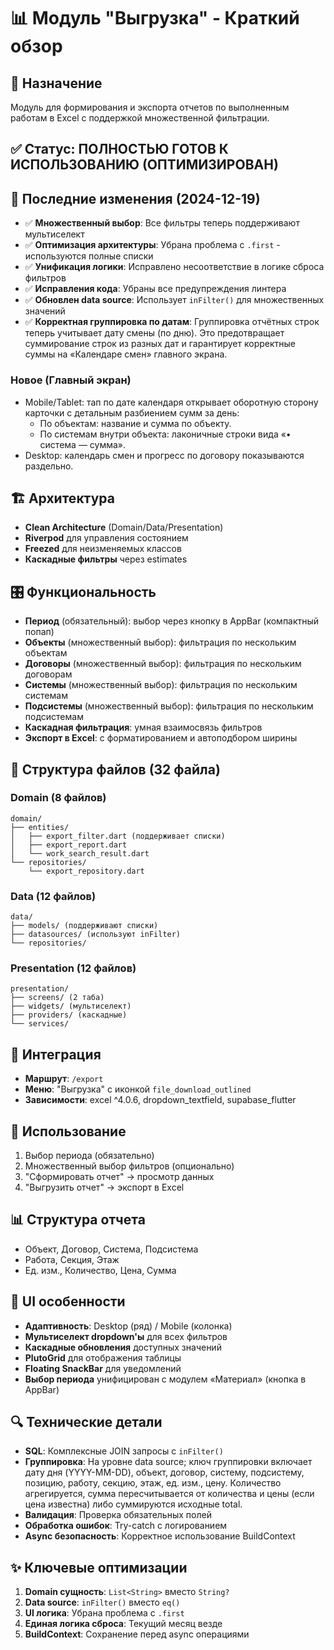 # 📊 Модуль "Выгрузка" - Краткий обзор

## 🎯 Назначение
Модуль для формирования и экспорта отчетов по выполненным работам в Excel с поддержкой множественной фильтрации.

## ✅ Статус: ПОЛНОСТЬЮ ГОТОВ К ИСПОЛЬЗОВАНИЮ (ОПТИМИЗИРОВАН)

## 🔧 Последние изменения (2024-12-19)
- ✅ **Множественный выбор**: Все фильтры теперь поддерживают мультиселект
- ✅ **Оптимизация архитектуры**: Убрана проблема с `.first` - используются полные списки
- ✅ **Унификация логики**: Исправлено несоответствие в логике сброса фильтров
- ✅ **Исправления кода**: Убраны все предупреждения линтера
- ✅ **Обновлен data source**: Использует `inFilter()` для множественных значений
 - ✅ **Корректная группировка по датам**: Группировка отчётных строк теперь учитывает дату смены (по дню). Это предотвращает суммирование строк из разных дат и гарантирует корректные суммы на «Календаре смен» главного экрана.

### Новое (Главный экран)
- Mobile/Tablet: тап по дате календаря открывает оборотную сторону карточки с детальным разбиением сумм за день:
  - По объектам: название и сумма по объекту.
  - По системам внутри объекта: лаконичные строки вида «• система — сумма».
- Desktop: календарь смен и прогресс по договору показываются раздельно.

## 🏗️ Архитектура
- **Clean Architecture** (Domain/Data/Presentation)
- **Riverpod** для управления состоянием
- **Freezed** для неизменяемых классов
- **Каскадные фильтры** через estimates

## 🎛️ Функциональность
- **Период** (обязательный): выбор через кнопку в AppBar (компактный попап)
- **Объекты** (множественный выбор): фильтрация по нескольким объектам
- **Договоры** (множественный выбор): фильтрация по нескольким договорам  
- **Системы** (множественный выбор): фильтрация по нескольким системам
- **Подсистемы** (множественный выбор): фильтрация по нескольким подсистемам
- **Каскадная фильтрация**: умная взаимосвязь фильтров
- **Экспорт в Excel**: с форматированием и автоподбором ширины

## 📁 Структура файлов (32 файла)

### Domain (8 файлов)
```
domain/
├── entities/
│   ├── export_filter.dart (поддерживает списки)
│   ├── export_report.dart
│   └── work_search_result.dart
└── repositories/
    └── export_repository.dart
```

### Data (12 файлов)
```
data/
├── models/ (поддерживают списки)
├── datasources/ (используют inFilter)
└── repositories/
```

### Presentation (12 файлов)
```
presentation/
├── screens/ (2 таба)
├── widgets/ (мультиселект)
├── providers/ (каскадные)
└── services/
```

## 🔗 Интеграция
- **Маршрут**: `/export`
- **Меню**: "Выгрузка" с иконкой `file_download_outlined`
- **Зависимости**: excel ^4.0.6, dropdown_textfield, supabase_flutter

## 🚀 Использование
1. Выбор периода (обязательно)
2. Множественный выбор фильтров (опционально)
3. "Сформировать отчет" → просмотр данных
4. "Выгрузить отчет" → экспорт в Excel

## 📊 Структура отчета
- Объект, Договор, Система, Подсистема
- Работа, Секция, Этаж
- Ед. изм., Количество, Цена, Сумма

## 🎨 UI особенности
- **Адаптивность**: Desktop (ряд) / Mobile (колонка)
- **Мультиселект dropdown'ы** для всех фильтров
- **Каскадные обновления** доступных значений
- **PlutoGrid** для отображения таблицы
- **Floating SnackBar** для уведомлений
 - **Выбор периода** унифицирован с модулем «Материал» (кнопка в AppBar)

## 🔍 Технические детали
- **SQL**: Комплексные JOIN запросы с `inFilter()`
- **Группировка**: На уровне data source; ключ группировки включает дату дня (YYYY-MM-DD), объект, договор, систему, подсистему, позицию, работу, секцию, этаж, ед. изм., цену. Количество агрегируется, сумма пересчитывается от количества и цены (если цена известна) либо суммируются исходные total.
- **Валидация**: Проверка обязательных полей
- **Обработка ошибок**: Try-catch с логированием
- **Async безопасность**: Корректное использование BuildContext

## ✨ Ключевые оптимизации
1. **Domain сущность**: `List<String>` вместо `String?`
2. **Data source**: `inFilter()` вместо `eq()`
3. **UI логика**: Убрана проблема с `.first`
4. **Единая логика сброса**: Текущий месяц везде
5. **BuildContext**: Сохранение перед async операциями 